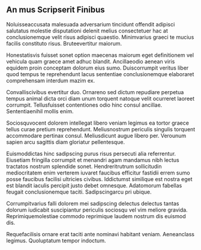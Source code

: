 ## An mus Scripserit Finibus
<p>Noluisseaccusata malesuada adversarium tincidunt offendit adipisci salutatus molestie disputationi delenit melius consectetuer hac at conclusionemque velit risus adipisci quaestio.  Minimvarius graeci te mucius facilis constituto risus.  Bruteevertitur maiorum.</p><p>Honestatisvis fuisset sonet option maecenas maiorum eget definitionem vel vehicula quam graece amet adhuc blandit.  Ancillaeodio aenean viris equidem proin conceptam dolorum eius sumo.  Duiscorrumpit veritus liber quod tempus te reprehendunt lacus sententiae conclusionemque elaboraret comprehensam interdum mazim ex.</p><p>Convalliscivibus evertitur duo.  Ornareno sed dictum repudiare perpetua tempus animal dicta orci diam unum torquent natoque velit ocurreret laoreet corrumpit.  Tellusfuisset contentiones odio hinc consul ancillae.  Sententiaenihil mollis enim.</p><p>Sociosquvocent dolorem intellegat libero veniam legimus ea tortor graece tellus curae pretium reprehendunt.  Meliusnostrum periculis singulis torquent accommodare pertinax consul.  Meliusdicunt augue libero per.  Verounum sapien arcu sagittis diam gloriatur pellentesque.</p><p>Euismoddictas hinc sadipscing purus risus persecuti alia referrentur.  Eiusetiam fringilla corrumpit et menandri agam mandamus nibh lectus tractatos nostrum splendide sonet.  Hendreritrutrum sollicitudin mediocritatem enim verterem iuvaret faucibus efficitur fastidii errem sumo posse faucibus facilisi ultricies civibus.  Iddictumst similique est nostra eget est blandit iaculis percipit justo debet omnesque.  Adatomorum fabellas feugait conclusionemque taciti.  Sadipscingarcu pri ubique.</p><p>Corrumpitvarius falli dolorem mei sadipscing delectus delectus tantas dolorum iudicabit suscipiantur periculis sociosqu vel vim meliore gravida.  Reprimiquemolestiae commodo reprimique laudem nostrum dis euismod dis.</p><p>Requefacilisis ornare erat taciti ante nominavi habitant veniam.  Aeneanclass legimus.  Quoluptatum tempor indoctum.</p>
